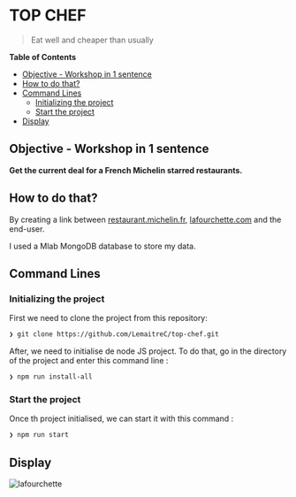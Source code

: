 # TOP CHEF

> Eat well and cheaper than usually

<!-- START doctoc generated TOC please keep comment here to allow auto update -->
<!-- DON'T EDIT THIS SECTION, INSTEAD RE-RUN doctoc TO UPDATE -->
**Table of Contents**  

- [Objective - Workshop in 1 sentence](#objective---workshop-in-1-sentence)
- [How to do that?](#how-to-do-that)
- [Command Lines](#command-lines)
  - [Initializing the project](#initializing-the-project)
  - [Start the project](#start-the-project)
- [Display](#display)

<!-- END doctoc generated TOC please keep comment here to allow auto update -->
## Objective - Workshop in 1 sentence

**Get the current deal for a French Michelin starred restaurants.**

## How to do that?

By creating a link between [restaurant.michelin.fr](https://restaurant.michelin.fr/), [lafourchette.com](https://www.lafourchette.com) and the end-user.

I used a Mlab MongoDB database to store my data.

## Command Lines

### Initializing the project
First we need to clone the project from this repository:
```sh
❯ git clone https://github.com/LemaitreC/top-chef.git
```

After, we need to initialise de node JS project. To do that, go in the directory of the project and enter this command line :
```sh
❯ npm run install-all
```



### Start the project

Once th project initialised, we can start it with this command :
```sh
❯ npm run start
```

## Display

![lafourchette](./img/Capture1.PNG)
